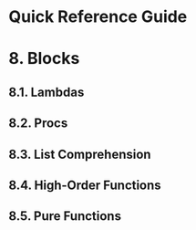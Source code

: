 Quick Reference Guide
=====================

# 8. Blocks

## 8.1. Lambdas

## 8.2. Procs

## 8.3. List Comprehension

## 8.4. High-Order Functions

## 8.5. Pure Functions
